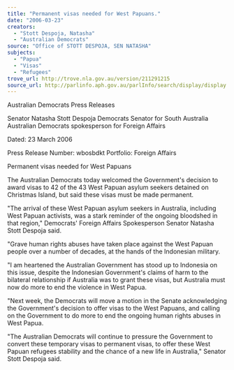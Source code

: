 ```yaml
---
title: "Permanent visas needed for West Papuans."
date: "2006-03-23"
creators:
  - "Stott Despoja, Natasha"
  - "Australian Democrats"
source: "Office of STOTT DESPOJA, SEN NATASHA"
subjects:
  - "Papua"
  - "Visas"
  - "Refugees"
trove_url: http://trove.nla.gov.au/version/211291215
source_url: http://parlinfo.aph.gov.au/parlInfo/search/display/display.w3p;query=Id%3A%22media/pressrel/V76J6%22
---
```


 Australian Democrats Press Releases

 Senator Natasha Stott Despoja  Democrats Senator for South Australia  Australian Democrats spokesperson for Foreign Affairs

 Dated: 23 March 2006 

 Press Release Number: wbosbdkt  Portfolio: Foreign Affairs 

 Permanent visas needed for West Papuans

 The Australian Democrats today welcomed the Government's decision to award visas to 42 of the 43  West Papuan asylum seekers detained on Christmas Island, but said these visas must be made  permanent.   

 "The arrival of these West Papuan asylum seekers in Australia, including West Papuan activists, was a  stark reminder of the ongoing bloodshed in that region," Democrats' Foreign Affairs Spokesperson  Senator Natasha Stott Despoja said.   

 "Grave human rights abuses have taken place against the West Papuan people over a number of  decades, at the hands of the Indonesian military.   

 "I am heartened the Australian Government has stood up to Indonesia on this issue, despite the  Indonesian Government's claims of harm to the bilateral relationship if Australia was to grant these  visas, but Australia must now do more to end the violence in West Papua.   

 "Next week, the Democrats will move a motion in the Senate acknowledging the Government's decision  to offer visas to the West Papuans, and calling on the Government to do more to end the ongoing  human rights abuses in West Papua.   

 "The Australian Democrats will continue to pressure the Government to convert these temporary visas to  permanent visas, to offer these West Papuan refugees stability and the chance of a new life in  Australia," Senator Stott Despoja said.   

